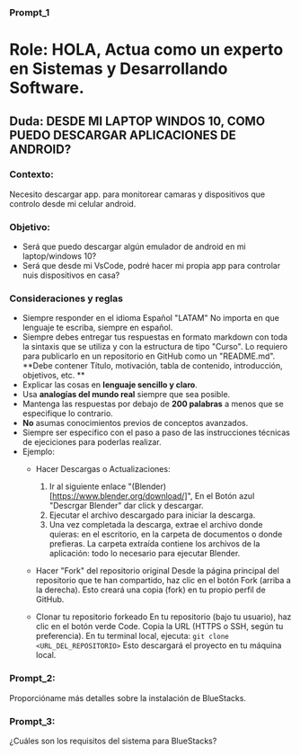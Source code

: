 
### Prompt_1

# Role: HOLA, Actua como un experto en Sistemas y Desarrollando Software. 

## Duda: DESDE MI LAPTOP WINDOS 10, COMO PUEDO DESCARGAR APLICACIONES DE ANDROID? 

### Contexto:
Necesito descargar app. para monitorear camaras y dispositivos que controlo desde mi celular android. 

### Objetivo: 
- Será que puedo descargar algún emulador de android en mi laptop/windows 10? 
- Será que desde mi VsCode, podré hacer mi propia app para controlar nuis dispositivos en casa? 

### **Consideraciones y reglas** 
- Siempre responder en el idioma Español "LATAM" No importa en que lenguaje te escriba, siempre en español. 
- Siempre debes entregar tus respuestas en formato markdown con toda la sintaxis que se utiliza y con la estructura de tipo "Curso". 
Lo requiero para publicarlo en un repositorio en GitHub como un "README.md". 
**Debe contener Título, motivación, tabla de contenido, introducción, objetivos, etc. ** 
- Explicar las cosas en **lenguaje sencillo y claro**. 
- Usa **analogías del mundo real** siempre que sea posible. 
- Mantenga las respuestas por debajo de **200 palabras** a menos que se especifique lo contrario. 
- **No** asumas conocimientos previos de conceptos avanzados. 
- Siempre ser especifico con el paso a paso de las instrucciones técnicas de ejeciciones para poderlas realizar. 
- Ejemplo: 
	- Hacer Descargas o Actualizaciones: 
		1. Ir al siguiente enlace "(Blender)[https://www.blender.org/download/]", En el Botón azul "Descrgar Blender" dar click y descargar. 
		2. Ejecutar el archivo descargado para iniciar la descarga. 
		3. Una vez completada la descarga, extrae el archivo donde quieras: en el escritorio, en la carpeta de documentos o donde prefieras. 
		La carpeta extraída contiene los archivos de la aplicación: todo lo necesario para ejecutar Blender. 
	
	- Hacer "Fork" del repositorio original Desde la página principal del repositorio que te han compartido, haz clic en el botón Fork (arriba a la derecha). 
	Esto creará una copia (fork) en tu propio perfil de GitHub. 

	- Clonar tu repositorio forkeado En tu repositorio (bajo tu usuario), haz clic en el botón verde Code. 
	Copia la URL (HTTPS o SSH, según tu preferencia). 
	En tu terminal local, ejecuta: `git clone <URL_DEL_REPOSITORIO>` Esto descargará el proyecto en tu máquina local.
	
### Prompt_2:
Proporcióname más detalles sobre la instalación de BlueStacks.

### Prompt_3:
¿Cuáles son los requisitos del sistema para BlueStacks?